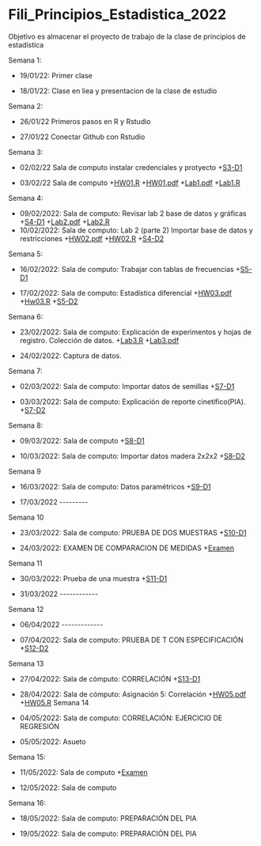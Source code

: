 # Fili_Principios_Estadistica_2022
Objetivo es almacenar el proyecto de trabajo de la clase de principios de estadística

Semana 1:

+ 19/01/22: Primer clase

+ 18/01/22: Clase en liea y presentacion de la clase de estudio

Semana 2:

+ 26/01/22 Primeros pasos en R y Rstudio

+ 27/01/22 Conectar Github con Rstudio

Semana 3:

+ 02/02/22 Sala de computo instalar credenciales y protyecto
+[S3-D1](https://github.com/FiliOjeda/Fili_Principios_Estadistica_2022/blob/main/Clases/Clase-S3-D1.R)

+ 03/02/22  Sala de computo
+[HW01.R](https://github.com/FiliOjeda/Fili_Principios_Estadistica_2022/blob/main/Tareas/TareaXX__Filiberto.R)
+[HW01.pdf](https://github.com/FiliOjeda/Fili_Principios_Estadistica_2022/blob/main/Tareas/TareaXX__Filiberto.pdf)
+[Lab1.pdf](https://github.com/FiliOjeda/Fili_Principios_Estadistica_2022/blob/main/Laboratorios/Laboratorio-1.pdf)
+[Lab1.R](https://github.com/FiliOjeda/Fili_Principios_Estadistica_2022/blob/main/Laboratorios/Laboratorio%201.R)

Semana 4:

+ 09/02/2022: Sala de computo: Revisar lab 2 base de datos y gráficas
+[S4-D1](https://github.com/FiliOjeda/Fili_Principios_Estadistica_2022/blob/main/Clases/Clase-S4-D1.R)
+[Lab2.pdf](https://github.com/FiliOjeda/Fili_Principios_Estadistica_2022/blob/main/Laboratorios/Laboratorio-semana-3.pdf)
+[Lab2.R](https://github.com/FiliOjeda/Fili_Principios_Estadistica_2022/blob/main/Laboratorios/Laboratorio-semana-3.R)
+ 10/02/2022: Sala de computo: Lab 2 (parte 2) Importar base de datos y restricciones
+[HW02.pdf](https://github.com/FiliOjeda/Fili_Principios_Estadistica_2022/blob/main/Tareas/Tarea_2_HW02.pdf)
+[HW02.R](https://github.com/FiliOjeda/Fili_Principios_Estadistica_2022/blob/main/Tareas/Tarea%20HW02.R)
+[S4-D2](https://github.com/FiliOjeda/Fili_Principios_Estadistica_2022/blob/main/Clases/Clase-S4-D2.R)

Semana 5:

+ 16/02/2022: Sala de computo: Trabajar con tablas de frecuencias
+[S5-D1](https://github.com/FiliOjeda/Fili_Principios_Estadistica_2022/blob/main/Clases/Clase-S5-D1.R)

+ 17/02/2022: Sala de computo: Estadística diferencial
+[HW03.pdf](https://github.com/FiliOjeda/Fili_Principios_Estadistica_2022/blob/main/Tareas/HW03_Filiberto.pdf)
+[Hw03.R](https://github.com/FiliOjeda/Fili_Principios_Estadistica_2022/blob/main/Tareas/HW03_Filiberto.R)
+[S5-D2](https://github.com/FiliOjeda/Fili_Principios_Estadistica_2022/blob/main/Clases/Clase-S5-D2.R)

Semana 6:

+ 23/02/2022: Sala de computo: Explicación de experimentos y hojas de registro. Colección de datos.
+[Lab3.R](https://github.com/FiliOjeda/Fili_Principios_Estadistica_2022/blob/main/Laboratorios/Laboratorio-6.R)
+[Lab3.pdf](https://github.com/FiliOjeda/Fili_Principios_Estadistica_2022/blob/main/Laboratorios/Laboratorio-6.pdf)

+ 24/02/2022: Captura de datos.

Semana 7:

+ 02/03/2022: Sala de computo: Importar datos de semillas
+[S7-D1](https://github.com/FiliOjeda/Fili_Principios_Estadistica_2022/blob/main/Clases/Clase-S7-D1.R)

+ 03/03/2022: Sala de computo: Explicación de reporte cinetífico(PIA).
+[S7-D2](https://github.com/FiliOjeda/Fili_Principios_Estadistica_2022/blob/main/Clases/Clase-S7-D2.R)

Semana 8:

+ 09/03/2022: Sala de computo
+[S8-D1](https://github.com/FiliOjeda/Fili_Principios_Estadistica_2022/blob/main/Clases/Clase-S8-D1.R)

+ 10/03/2022: Sala de computo: Importar datos madera 2x2x2
+[S8-D2](https://github.com/FiliOjeda/Fili_Principios_Estadistica_2022/blob/main/Clases/Clase-S8-D2.R)

Semana 9

+ 16/03/2022: Sala de computo: Datos paramétricos
+[S9-D1](https://github.com/FiliOjeda/Fili_Principios_Estadistica_2022/blob/main/Clases/Clase-S9-D1.R)

+ 17/03/2022 ---------

Semana 10

+ 23/03/2022: Sala de computo: PRUEBA DE DOS MUESTRAS
+[S10-D1](https://github.com/FiliOjeda/Fili_Principios_Estadistica_2022/blob/main/Clases/Clase-S10-D1.R)

+ 24/03/2022: EXAMEN DE COMPARACION DE MEDIDAS
+[Examen](https://github.com/FiliOjeda/Fili_Principios_Estadistica_2022/blob/main/Tareas/Examen.R)

Semana 11

+ 30/03/2022: Prueba de una muestra
+[S11-D1](https://github.com/FiliOjeda/Fili_Principios_Estadistica_2022/blob/main/Clases/Clase-S11_D1.R)

+ 31/03/2022 ------------

Semana 12
 
+ 06/04/2022 -------------

+ 07/04/2022: Sala de computo: PRUEBA DE T CON ESPECIFICACIÓN
+[S12-D2](https://github.com/FiliOjeda/Fili_Principios_Estadistica_2022/blob/main/Tareas/Examen.R)

Semana 13

+ 27/04/2022: Sala de cómputo: CORRELACIÓN
+[S13-D1](https://github.com/FiliOjeda/Fili_Principios_Estadistica_2022/blob/main/Clases/Clase-S13-D1.R)

+ 28/04/2022: Sala de cómputo: Asignación 5: Correlación
+[HW05.pdf](https://github.com/FiliOjeda/Fili_Principios_Estadistica_2022/blob/main/Tareas/HW-5-Filiberto.pdf)
+[HW05.R](https://github.com/FiliOjeda/Fili_Principios_Estadistica_2022/blob/main/Tareas/HW-5.R)
Semana 14

+ 04/05/2022: Sala de computo: CORRELACIÓN: EJERCICIO DE REGRESIÓN

+ 05/05/2022: Asueto

Semana 15:

+ 11/05/2022: Sala de computo
+[Examen](https://github.com/FiliOjeda/Fili_Principios_Estadistica_2022/blob/main/Tareas/Examen-11-mayo.R)

+ 12/05/2022: Sala de computo

Semana 16:

+ 18/05/2022: Sala de computo: PREPARACIÓN DEL PIA

+ 19/05/2022: Sala de computo: PREPARACIÓN DEL PIA


